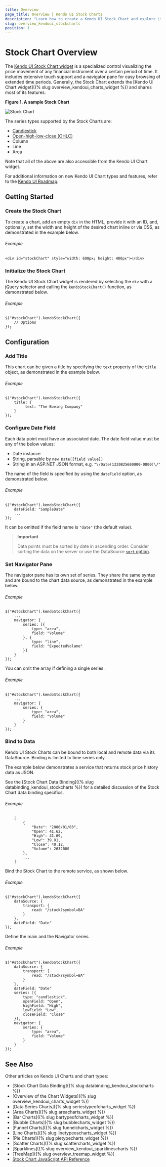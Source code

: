 ```yaml
---
title: Overview
page_title: Overview | Kendo UI Stock Charts
description: "Learn how to create a Kendo UI Stock Chart and explore its major features."
slug: overview_kendoui_stockcharts
position: 1
---
```


# Stock Chart Overview

The [Kendo UI Stock Chart widget](http://demos.telerik.com/kendo-ui/financial/index) is a specialized control visualizing the price movement of any financial instrument over a certain period of time. It includes extensive touch support and a navigator pane for easy browsing of extended time periods. Generally, the Stock Chart extends the [Kendo UI Chart widget]({% slug overview_kendoui_charts_widget %}) and shares most of its features.

**Figure 1. A sample Stock Chart**

![Stock Chart](/controls/charts/stockchart/stock-chart.png)

The series types supported by the Stock Charts are:

* [Candlestick](https://en.wikipedia.org/wiki/Candlestick_chart)
* [Open-high-low-close (OHLC)](https://en.wikipedia.org/wiki/Open-high-low-close_chart)
* Column
* Line
* Area

Note that all of the above are also accessible from the Kendo UI Chart widget.

For additional information on new Kendo UI Chart types and features, refer to the [Kendo UI Roadmap](http://www.telerik.com/support/whats-new/kendo-ui-web/roadmap).

## Getting Started

### Create the Stock Chart

To create a chart, add an empty `div` in the HTML, provide it with an ID, and, optionally, set the width and height of the desired chart inline or via CSS, as demonstrated in the example below.

###### Example

    <div id="stockChart" style="width: 600px; height: 400px"></div>

### Initialize the Stock Chart

The Kendo UI Stock Chart widget is rendered by selecting the `div` with a jQuery selector and calling the `kendoStockChart()` function, as demonstrated below.

###### Example

    $("#stockChart").kendoStockChart({
		// Options
    });

## Configuration

### Add Title

This chart can be given a title by specifying the `text` property of the `title` object, as demonstrated in the example below.

###### Example

    $("#stockChart").kendoStockChart({
        title: {
             text: "The Boeing Company"
        }
    });

### Configure Date Field

Each data point must have an associated date. The date field value must be any of the below values:

* Date instance
* String, parsable by `new Date([field value])`
* String in an ASP.NET JSON format, e.g. `"\/Date(1320825600000-0800)\/"`

The name of the field is specified by using the `dateField` option, as demonstrated below.

###### Example

    $("#stockChart").kendoStockChart({
		dateField: "SampleDate"
		...
    });

It can be omitted if the field name is `"date"` (the default value).

> **Important**
>
> Data points must be sorted by date in ascending order. Consider sorting the data on the server or use the DataSource [`sort` option](/api/framework/datasource#sort-array--objectdefault).

### Set Navigator Pane

The navigator pane has its own set of series. They share the same syntax and are bound to the chart data source, as demonstrated in the example below.

###### Example

    $("#stockChart").kendoStockChart({
		...
		navigator: {
	    	series: [{
     	   		type: "area",
     	   		field: "Volume"
			}, {
				type: "line",
				field: "ExpectedVolume"
			}]
		}
    });

You can omit the array if defining a single series.

###### Example

    $("#stockChart").kendoStockChart({
		...
		navigator: {
	    	series: {
     	   		type: "area",
     	   		field: "Volume"
			}
		}
    });

### Bind to Data

Kendo UI Stock Charts can be bound to both local and remote data via its DataSource. Binding is limited to time series only.

The example below demonstrates a service that returns stock price history data as JSON.

See the [Stock Chart Data Binding]({% slug databinding_kendoui_stockcharts %}) for a detailed discussion of the Stock Chart data binding specifics.

###### Example

		[
    		{
        		"Date": "2000/01/03",
        		"Open": 41.62,
        		"High": 41.69,
        		"Low": 39.81,
        		"Close": 40.12,
    			"Volume": 2632000
    		},
			...
		]

Bind the Stock Chart to the remote service, as shown below.

###### Example

    $("#stockChart").kendoStockChart({
		dataSource: {
			transport: {
				read: "/stock?symbol=BA"
   			}
		},
		dateField: "Date"
    });

Define the main and the Navigator series.

###### Example

    $("#stockChart").kendoStockChart({
		dataSource: {
			transport: {
				read: "/stock?symbol=BA"
   			}
		},
		dateField: "Date"
		series: [{
    		type: "candlestick",
    		openField: "Open",
    		highField: "High",
    		lowField: "Low",
    		closeField: "Close"
		}],
		navigator: {
	    	series: {
     	   		type: "area",
     	   		field: "Volume"
			}
		}
    });


## See Also

Other articles on Kendo UI Charts and chart types:

* [Stock Chart Data Binding]({% slug databinding_kendoui_stockcharts %})
* [Overview of the Chart Widgets]({% slug overview_kendoui_charts_widget %})
* [Data Series Charts]({% slug seriestypeofcharts_widget %})
* [Area Charts]({% slug areacharts_widget %})
* [Bar Charts]({% slug bartypeofcharts_widget %})
* [Bubble Charts]({% slug bubblecharts_widget %})
* [Funnel Charts]({% slug funnelcharts_widget %})
* [Line Charts]({% slug linetypeoscharts_widget %})
* [Pie Charts]({% slug pietypecharts_widget %})
* [Scatter Charts]({% slug scattercharts_widget %})
* [Sparklines]({% slug overview_kendoui_sparklinescharts %})
* [TreeMap]({% slug overview_treemap_widget %})
* [Stock Chart JavaScript API Reference](/api/javascript/dataviz/ui/stock-chart)
